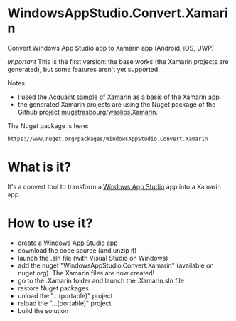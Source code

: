 # WindowsAppStudio.Convert.Xamarin
Convert Windows App Studio app to Xamarin app (Android, iOS, UWP)

*Important*
This is the first version: the base works (the Xamarin projects are generated), but some features aren't yet supported.

Notes:
- I used the [Acquaint sample of Xamarin](https://github.com/xamarinhq/app-acquaint) as a basis of the Xamarin app.
- the generated Xamarin projects are using the Nuget package of the Github project [mugstrasbourg/waslibs.Xamarin](https://github.com/mugstrasbourg/waslibs.Xamarin).

The Nuget package is here:
```
https://www.nuget.org/packages/WindowsAppStudio.Convert.Xamarin
```
# What is it?
It's a convert tool to transform a [Windows App Studio](http://appstudio.windows.com) app into a Xamarin app.

# How to use it?
- create a [Windows App Studio](http://appstudio.windows.com) app
- download the code source (and unzip it)
- launch the .sln file (with Visual Studio on Windows)
- add the nuget "WindowsAppStudio.Convert.Xamarin" (available on nuget.org).
The Xamarin files are now created!
- go to the .Xamarin folder and launch the .Xamarin.sln file 
- restore Nuget packages
- unload the "...(portable)" project
- reload the "...(portable)" project
- build the solution

